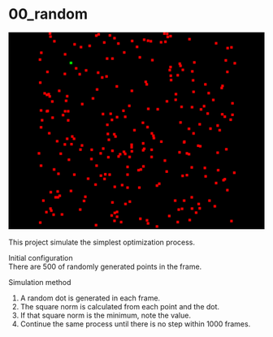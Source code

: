 # 00_random

<img src="thumbnail.gif">

This project simulate the simplest optimization process.  
  
Initial configuration  
There are 500 of randomly generated points in the frame.  
  
Simulation method  
1. A random dot is generated in each frame.  
2. The square norm is calculated from each point and the dot.  
3. If that square norm is the minimum, note the value.  
4. Continue the same process until there is no step within 1000 frames.  
